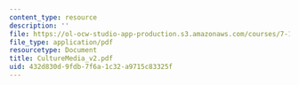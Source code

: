 ```yaml
---
content_type: resource
description: ''
file: https://ol-ocw-studio-app-production.s3.amazonaws.com/courses/7-13-experimental-microbial-genetics-fall-2003/432d830d9fdb7f6a1c32a9715c83325f_CultureMedia_v2.pdf
file_type: application/pdf
resourcetype: Document
title: CultureMedia_v2.pdf
uid: 432d830d-9fdb-7f6a-1c32-a9715c83325f
---
```

